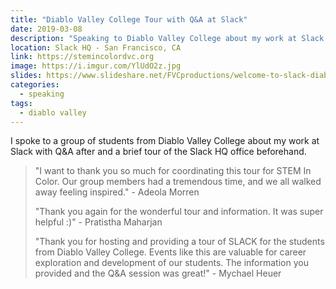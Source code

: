 ```yaml
---
title: "Diablo Valley College Tour with Q&A at Slack"
date: 2019-03-08
description: "Speaking to Diablo Valley College about my work at Slack."
location: Slack HQ - San Francisco, CA
link: https://stemincolordvc.org
image: https://i.imgur.com/YlUdO2z.jpg
slides: https://www.slideshare.net/FVCproductions/welcome-to-slack-diablo-valley-college
categories:
  - speaking
tags:
  - diablo valley
---
```


I spoke to a group of students from Diablo Valley College about my work at Slack with Q&A after and a brief tour of the Slack HQ office beforehand.

> "I want to thank you so much for coordinating this tour for STEM In Color. Our group members had a tremendous time, and we all walked away feeling inspired." - Adeola Morren
>
> "Thank you again for the wonderful tour and information. It was super helpful :)" - Pratistha Maharjan
>
> "Thank you for hosting and providing a tour of SLACK for the students from Diablo Valley College. Events like this are valuable for career exploration and development of our students. The information you provided and the Q&A session was great!" - Mychael Heuer
